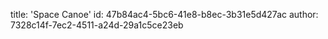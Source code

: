 title: 'Space Canoe'
id: 47b84ac4-5bc6-41e8-b8ec-3b31e5d427ac
author: 7328c14f-7ec2-4511-a24d-29a1c5ce23eb
